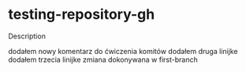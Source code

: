 # testing-repository-gh
Description

dodałem nowy komentarz do ćwiczenia komitów
dodałem druga linijke
dodałem trzecia linijke
zmiana dokonywana w first-branch
